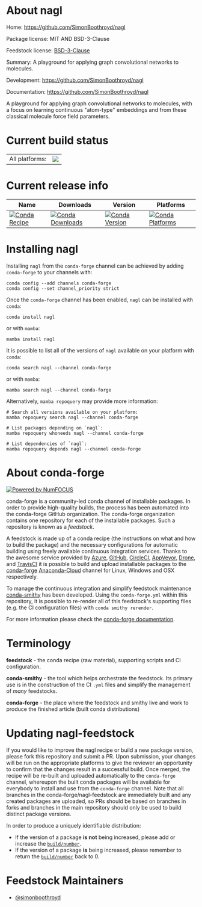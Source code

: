 About nagl
==========

Home: https://github.com/SimonBoothroyd/nagl

Package license: MIT AND BSD-3-Clause

Feedstock license: [BSD-3-Clause](https://github.com/conda-forge/nagl-feedstock/blob/main/LICENSE.txt)

Summary: A playground for applying graph convolutional networks to molecules.

Development: https://github.com/SimonBoothroyd/nagl

Documentation: https://github.com/SimonBoothroyd/nagl

A playground for applying graph convolutional networks to molecules, with a focus
on learning continuous "atom-type" embeddings and from these classical molecule
force field parameters.


Current build status
====================


<table><tr><td>All platforms:</td>
    <td>
      <a href="https://dev.azure.com/conda-forge/feedstock-builds/_build/latest?definitionId=14869&branchName=main">
        <img src="https://dev.azure.com/conda-forge/feedstock-builds/_apis/build/status/nagl-feedstock?branchName=main">
      </a>
    </td>
  </tr>
</table>

Current release info
====================

| Name | Downloads | Version | Platforms |
| --- | --- | --- | --- |
| [![Conda Recipe](https://img.shields.io/badge/recipe-nagl-green.svg)](https://anaconda.org/conda-forge/nagl) | [![Conda Downloads](https://img.shields.io/conda/dn/conda-forge/nagl.svg)](https://anaconda.org/conda-forge/nagl) | [![Conda Version](https://img.shields.io/conda/vn/conda-forge/nagl.svg)](https://anaconda.org/conda-forge/nagl) | [![Conda Platforms](https://img.shields.io/conda/pn/conda-forge/nagl.svg)](https://anaconda.org/conda-forge/nagl) |

Installing nagl
===============

Installing `nagl` from the `conda-forge` channel can be achieved by adding `conda-forge` to your channels with:

```
conda config --add channels conda-forge
conda config --set channel_priority strict
```

Once the `conda-forge` channel has been enabled, `nagl` can be installed with `conda`:

```
conda install nagl
```

or with `mamba`:

```
mamba install nagl
```

It is possible to list all of the versions of `nagl` available on your platform with `conda`:

```
conda search nagl --channel conda-forge
```

or with `mamba`:

```
mamba search nagl --channel conda-forge
```

Alternatively, `mamba repoquery` may provide more information:

```
# Search all versions available on your platform:
mamba repoquery search nagl --channel conda-forge

# List packages depending on `nagl`:
mamba repoquery whoneeds nagl --channel conda-forge

# List dependencies of `nagl`:
mamba repoquery depends nagl --channel conda-forge
```


About conda-forge
=================

[![Powered by
NumFOCUS](https://img.shields.io/badge/powered%20by-NumFOCUS-orange.svg?style=flat&colorA=E1523D&colorB=007D8A)](https://numfocus.org)

conda-forge is a community-led conda channel of installable packages.
In order to provide high-quality builds, the process has been automated into the
conda-forge GitHub organization. The conda-forge organization contains one repository
for each of the installable packages. Such a repository is known as a *feedstock*.

A feedstock is made up of a conda recipe (the instructions on what and how to build
the package) and the necessary configurations for automatic building using freely
available continuous integration services. Thanks to the awesome service provided by
[Azure](https://azure.microsoft.com/en-us/services/devops/), [GitHub](https://github.com/),
[CircleCI](https://circleci.com/), [AppVeyor](https://www.appveyor.com/),
[Drone](https://cloud.drone.io/welcome), and [TravisCI](https://travis-ci.com/)
it is possible to build and upload installable packages to the
[conda-forge](https://anaconda.org/conda-forge) [Anaconda-Cloud](https://anaconda.org/)
channel for Linux, Windows and OSX respectively.

To manage the continuous integration and simplify feedstock maintenance
[conda-smithy](https://github.com/conda-forge/conda-smithy) has been developed.
Using the ``conda-forge.yml`` within this repository, it is possible to re-render all of
this feedstock's supporting files (e.g. the CI configuration files) with ``conda smithy rerender``.

For more information please check the [conda-forge documentation](https://conda-forge.org/docs/).

Terminology
===========

**feedstock** - the conda recipe (raw material), supporting scripts and CI configuration.

**conda-smithy** - the tool which helps orchestrate the feedstock.
                   Its primary use is in the construction of the CI ``.yml`` files
                   and simplify the management of *many* feedstocks.

**conda-forge** - the place where the feedstock and smithy live and work to
                  produce the finished article (built conda distributions)


Updating nagl-feedstock
=======================

If you would like to improve the nagl recipe or build a new
package version, please fork this repository and submit a PR. Upon submission,
your changes will be run on the appropriate platforms to give the reviewer an
opportunity to confirm that the changes result in a successful build. Once
merged, the recipe will be re-built and uploaded automatically to the
`conda-forge` channel, whereupon the built conda packages will be available for
everybody to install and use from the `conda-forge` channel.
Note that all branches in the conda-forge/nagl-feedstock are
immediately built and any created packages are uploaded, so PRs should be based
on branches in forks and branches in the main repository should only be used to
build distinct package versions.

In order to produce a uniquely identifiable distribution:
 * If the version of a package **is not** being increased, please add or increase
   the [``build/number``](https://docs.conda.io/projects/conda-build/en/latest/resources/define-metadata.html#build-number-and-string).
 * If the version of a package **is** being increased, please remember to return
   the [``build/number``](https://docs.conda.io/projects/conda-build/en/latest/resources/define-metadata.html#build-number-and-string)
   back to 0.

Feedstock Maintainers
=====================

* [@simonboothroyd](https://github.com/simonboothroyd/)

